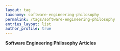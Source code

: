 ```yaml
---
layout: tag
taxonomy: software-engineering-philosophy
permalink: /tags/software-engineering-philosophy
entries_layout: list
author_profile: true
---
```

**Software Engineering Philosophy Articles**